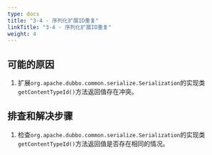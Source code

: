 ```yaml
---
type: docs
title: "3-4 - 序列化扩展ID重复"
linkTitle: "3-4 - 序列化扩展ID重复"
weight: 4
---
```


## 可能的原因

1. 扩展`org.apache.dubbo.common.serialize.Serialization`的实现类`getContentTypeId()`方法返回值存在冲突。


## 排查和解决步骤

1. 检查`org.apache.dubbo.common.serialize.Serialization`的实现类`getContentTypeId()`方法返回值是否存在相同的情况。


<p style="margin-top: 3rem;"> </p>